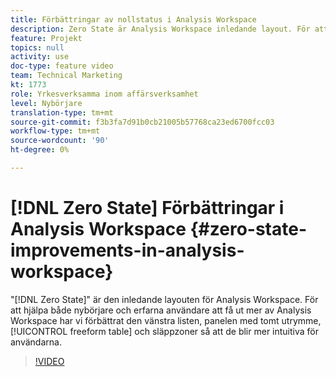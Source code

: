 ```yaml
---
title: Förbättringar av nollstatus i Analysis Workspace
description: Zero State är Analysis Workspace inledande layout. För att hjälpa både nybörjare och erfarna användare att få ut mer av Analysis Workspace har vi förbättrat vänstra räcke, tomma paneler, frihandsritar och släppzoner så att de blir mer intuitiva för användarna.
feature: Projekt
topics: null
activity: use
doc-type: feature video
team: Technical Marketing
kt: 1773
role: Yrkesverksamma inom affärsverksamhet
level: Nybörjare
translation-type: tm+mt
source-git-commit: f3b3fa7d91b0cb21005b57768ca23ed6700fcc03
workflow-type: tm+mt
source-wordcount: '90'
ht-degree: 0%

---
```



# [!DNL Zero State] Förbättringar i Analysis Workspace  {#zero-state-improvements-in-analysis-workspace}

&quot;[!DNL Zero State]&quot; är den inledande layouten för Analysis Workspace. För att hjälpa både nybörjare och erfarna användare att få ut mer av Analysis Workspace har vi förbättrat den vänstra listen, panelen med tomt utrymme, [!UICONTROL freeform table] och släppzoner så att de blir mer intuitiva för användarna.

>[!VIDEO](https://video.tv.adobe.com/v/23560/?quality=12)
